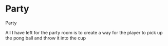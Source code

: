 # Party
Party


All I have left for the party room is to create a way for the player to pick up the pong ball and throw it into the cup
